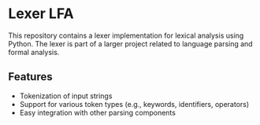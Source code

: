 # Lexer LFA

This repository contains a lexer implementation for lexical analysis using Python. The lexer is part of a larger project related to language parsing and formal analysis.

## Features

- Tokenization of input strings
- Support for various token types (e.g., keywords, identifiers, operators)
- Easy integration with other parsing components
